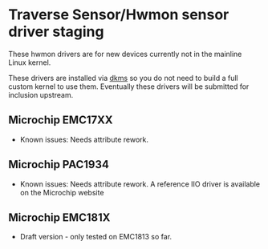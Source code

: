 # Traverse Sensor/Hwmon sensor driver staging

These hwmon drivers are for new devices currently not in the mainline Linux kernel.

These drivers are installed via [dkms](https://github.com/dell/dkms) so you do not need to build a full custom kernel to use them. Eventually these drivers will be submitted for inclusion upstream.

## Microchip EMC17XX
* Known issues: Needs attribute rework.

## Microchip PAC1934
* Known issues: Needs attribute rework. A reference IIO driver is available on the Microchip website

## Microchip EMC181X
* Draft version - only tested on EMC1813 so far.
